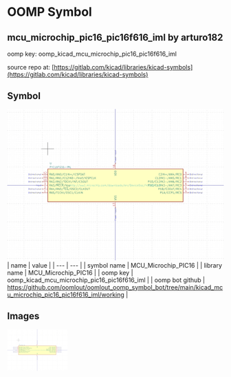 # OOMP Symbol  
## mcu_microchip_pic16_pic16f616_iml  by arturo182  
  
oomp key: oomp_kicad_mcu_microchip_pic16_pic16f616_iml  
  
source repo at: [https://gitlab.com/kicad/libraries/kicad-symbols](https://gitlab.com/kicad/libraries/kicad-symbols)  
## Symbol  
  
[![working.png](working_600.png)](working.png)  
| name | value | 
| --- | --- | 
| symbol name | MCU_Microchip_PIC16 | 
| library name | MCU_Microchip_PIC16 | 
| oomp key | oomp_kicad_mcu_microchip_pic16_pic16f616_iml | 
| oomp bot github | https://github.com/oomlout/oomlout_oomp_symbol_bot/tree/main/kicad_mcu_microchip_pic16_pic16f616_iml/working | 
## Images  
  
[![working.png](working_140.png)](working.png)  

